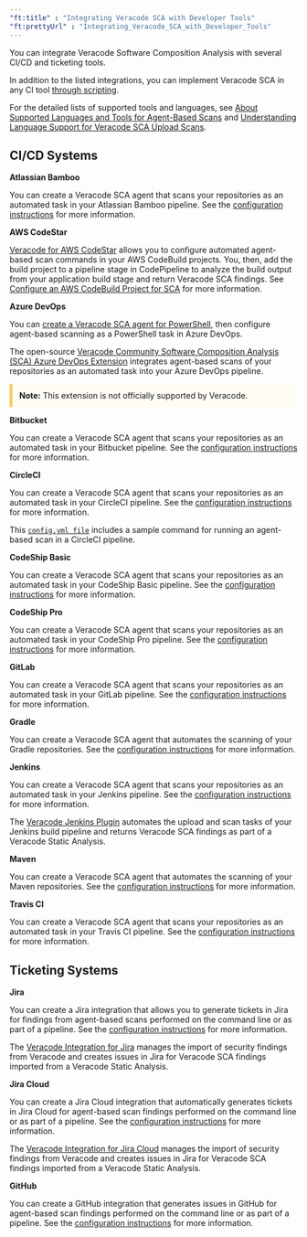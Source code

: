 ```yaml
---
"ft:title" : "Integrating Veracode SCA with Developer Tools"
"ft:prettyUrl" : "Integrating_Veracode_SCA_with_Developer_Tools"
---
```


You can integrate Veracode Software Composition Analysis with several CI/CD and ticketing tools.

In addition to the listed integrations, you can implement Veracode SCA in any CI tool [through scripting](https://docs.veracode.com/r/c_sc_ci_script).

For the detailed lists of supported tools and languages, see [About Supported Languages and Tools for Agent-Based Scans](https://docs.veracode.com/r/c_sc_supported_lang) and [Understanding Language Support for Veracode SCA Upload Scans](https://docs.veracode.com/r/c_sca_upload_support).

## CI/CD Systems

**Atlassian Bamboo**

You can create a Veracode SCA agent that scans your repositories as an automated task in your Atlassian Bamboo pipeline. See the [configuration instructions](https://docs.veracode.com/r/t_sc_bamboo_token) for more information.

**AWS CodeStar**

[Veracode for AWS CodeStar](https://docs.veracode.com/r/c_aws_codestar_about) allows you to configure automated agent-based scan commands in your AWS CodeBuild projects. You, then, add the build project to a pipeline stage in CodePipeline to analyze the build output from your application build stage and return Veracode SCA findings. See [Configure an AWS CodeBuild Project for SCA](https://docs.veracode.com/r/t_aws_config_codebuild_sca) for more information.

**Azure DevOps**

You can [create a Veracode SCA agent for PowerShell](https://docs.veracode.com/r/Install_the_Veracode_SCA_Agent_with_PowerShell), then configure agent-based scanning as a PowerShell task in Azure DevOps.

The open-source [Veracode Community Software Composition Analysis \(SCA\) Azure DevOps Extension](https://github.com/MetLife/VeracodeCommunitySCA) integrates agent-based scans of your repositories as an automated task into your Azure DevOps pipeline.

<p style="background-color:#FFFCF3; padding: 12px; border-left: 5px solid #F7CD55;">
<b>Note:</b> This extension is not officially supported by Veracode.
</p>

**Bitbucket**

You can create a Veracode SCA agent that scans your repositories as an automated task in your Bitbucket pipeline. See the [configuration instructions](https://docs.veracode.com/r/t_sc_bitbucket_token) for more information.

**CircleCI**

You can create a Veracode SCA agent that scans your repositories as an automated task in your CircleCI pipeline. See the [configuration instructions](https://docs.veracode.com/r/t_sc_ci_token) for more information.

This [`config.yml file`](https://github.com/buzzcode/NodeGoat/blob/master/.circleci/config.yml) includes a sample command for running an agent-based scan in a CircleCI pipeline.

**CodeShip Basic**

You can create a Veracode SCA agent that scans your repositories as an automated task in your CodeShip Basic pipeline. See the [configuration instructions](https://docs.veracode.com/r/t_sc_codeship_token) for more information.

**CodeShip Pro**

You can create a Veracode SCA agent that scans your repositories as an automated task in your CodeShip Pro pipeline. See the [configuration instructions](https://docs.veracode.com/r/t_sc_codeship_token) for more information.

**GitLab**

You can create a Veracode SCA agent that scans your repositories as an automated task in your GitLab pipeline. See the [configuration instructions](https://docs.veracode.com/r/Create_Your_Agent_Based_Scanning_Authentication_Token_for_GitLab_CI) for more information.

**Gradle**

You can create a Veracode SCA agent that automates the scanning of your Gradle repositories. See the [configuration instructions](https://docs.veracode.com/r/t_sc_gradle) for more information.

**Jenkins**

You can create a Veracode SCA agent that scans your repositories as an automated task in your Jenkins pipeline. See the [configuration instructions](https://docs.veracode.com/r/c_sc_jenkins_prereq) for more information.

The [Veracode Jenkins Plugin](https://docs.veracode.com/r/c_about_jenkins) automates the upload and scan tasks of your Jenkins build pipeline and returns Veracode SCA findings as part of a Veracode Static Analysis.

**Maven**

You can create a Veracode SCA agent that automates the scanning of your Maven repositories. See the [configuration instructions](https://docs.veracode.com/r/t_sc_maven) for more information.

**Travis CI**

You can create a Veracode SCA agent that scans your repositories as an automated task in your Travis CI pipeline. See the [configuration instructions](https://docs.veracode.com/r/t_sc_travis_token) for more information.

## Ticketing Systems

**Jira**

You can create a Jira integration that allows you to generate tickets in Jira for findings from agent-based scans performed on the command line or as part of a pipeline. See the [configuration instructions](https://docs.veracode.com/r/c_sc_jenkins_prereq) for more information.

The [Veracode Integration for Jira](https://docs.veracode.com/r/c_jira_about) manages the import of security findings from Veracode and creates issues in Jira for Veracode SCA findings imported from a Veracode Static Analysis.

**Jira Cloud**

You can create a Jira Cloud integration that automatically generates tickets in Jira Cloud for agent-based scan findings performed on the command line or as part of a pipeline. See the [configuration instructions](https://docs.veracode.com/r/Create_an_Agent_Based_Scanning_Integration_for_Jira_Cloud) for more information.

The [Veracode Integration for Jira Cloud](https://docs.veracode.com/r/c_jira_cloud_about) manages the import of security findings from Veracode and creates issues in Jira for Veracode SCA findings imported from a Veracode Static Analysis.

**GitHub**

You can create a GitHub integration that generates issues in GitHub for agent-based scan findings performed on the command line or as part of a pipeline. See the [configuration instructions](https://docs.veracode.com/r/Create_an_Agent_Based_Scanning_Integration_for_GitHub) for more information.

